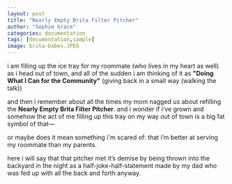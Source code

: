 ```yaml
---
layout: post
title: "Nearly Empty Brita Filter Pitcher"
author: "Sophie Grace"
categories: documentation
tags: [documentation,sample]
image: brita-babes.JPEG
---
```


i am filling up the ice tray for my roommate (who lives in my heart as well) as i head out of town, and all of the sudden i am thinking of it as **"Doing What I Can for the Community"** (giving back in a small way (walking the talk)) 

and then i remember about all the times my mom nagged us about refilling the **Nearly Empty Brita Filter Pitcher**. and i wonder if i’ve grown and somehow the act of me filling up this tray on my way out of town is a big fat symbol of that— 

or maybe does it mean something i'm scared of: that i’m better at serving my roommate than my parents. 

here i will say that that pitcher met it’s demise by being thrown into the backyard in the night as a half-joke-half-statement made by my dad who was fed up with all the back and forth anyway.
